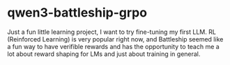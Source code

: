 # qwen3-battleship-grpo

Just a fun little learning project, I want to try fine-tuning my first LLM. RL (Reinforced Learning) is very popular right now, and Battleship seemed like a fun way to have verifible rewards and has the opportunity to teach me a lot about reward shaping for LMs and just about training in general.
